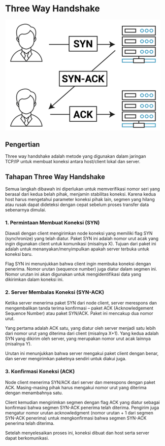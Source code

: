 # Three Way Handshake

![Open Systems Interconnection Illustration](./assets/three-way-handsake-illustration.jpg)

## Pengertian

Three way handshake adalah metode yang digunakan dalam jaringan TCP/IP untuk membuat koneksi antara host/client lokal dan server.

## Tahapan Three Way Handshake

Semua langkah dibawah ini diperlukan untuk memverifikasi nomor seri yang berasal dari kedua belah pihak, menjamin stabilitas koneksi. Karena kedua host harus mengetahui parameter koneksi pihak lain, segmen yang hilang atau rusak dapat dideteksi dengan cepat sebelum proses transfer data sebenarnya dimulai.

### 1. Permintaan Membuat Koneksi (SYN)

Diawali dengan client mengirimkan node koneksi yang memiliki flag SYN (synchronize) yang telah diatur. Paket SYN ini adalah nomor urut acak yang ingin digunakan client untuk komunikasi (misalnya X). Tujuan dari paket ini adalah untuk menanyakan/menyimpulkan apakah server terbuka untuk koneksi baru.

Flag SYN ini menunjukkan bahwa client ingin membuka koneksi dengan penerima. Nomor urutan (sequence number) juga diatur dalam segmen ini. Nomor urutan ini akan digunakan untuk mengidentifikasi data yang dikirimkan dalam koneksi ini.

### 2. Server Membalas Koneksi (SYN-ACK)

Ketika server menerima paket SYN dari node client, server merespons dan mengembalikan tanda terima konfirmasi – paket ACK (Acknowledgement Sequence Number) atau paket SYN/ACK. Paket ini mencakup dua nomor urut.

Yang pertama adalah ACK satu, yang diatur oleh server menjadi satu lebih dari nomor urut yang diterima dari client (misalnya X+1). Yang kedua adalah SYN yang dikirim oleh server, yang merupakan nomor urut acak lainnya (misalnya Y).

Urutan ini menunjukkan bahwa server mengakui paket client dengan benar, dan server mengirimkan paketnya sendiri untuk diakui juga.

### 3. Konfirmasi Koneksi (ACK)

Node client menerima SYN/ACK dari server dan merespons dengan paket ACK. Masing-masing pihak harus mengakui nomor urut yang diterima dengan menambahnya satu.

Client kemudian mengirimkan segmen dengan flag ACK yang diatur sebagai konfirmasi bahwa segmen SYN-ACK penerima telah diterima. Pengirim juga mengatur nomor urutan acknowledgment (nomor urutan + 1 dari segmen SYN-ACK penerima) untuk mengkonfirmasi bahwa segmen SYN-ACK penerima telah diterima.

Setelah menyelesaikan proses ini, koneksi dibuat dan host serta server dapat berkomunikasi.